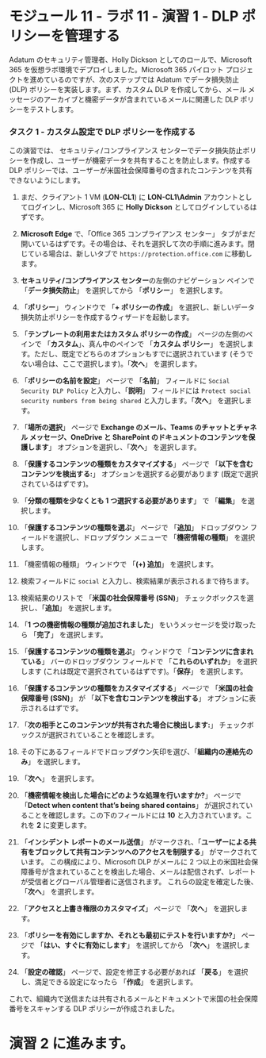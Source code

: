 ﻿# モジュール 11 - ラボ 11 - 演習 1 - DLP ポリシーを管理する  


Adatum のセキュリティ管理者、Holly Dickson としてのロールで、Microsoft 365 を仮想ラボ環境でデプロイしました。Microsoft 365 パイロット プロジェクトを進めているのですが、次のステップでは Adatum でデータ損失防止 (DLP) ポリシーを実装します。まず、カスタム DLP を作成してから、メール メッセージのアーカイブと機密データが含まれているメールに関連した DLP ポリシーをテストします。 

### タスク 1 - カスタム設定で DLP ポリシーを作成する

この演習では、 セキュリティ/コンプライアンス センターでデータ損失防止ポリシーを作成し、ユーザーが機密データを共有することを防止します。作成する DLP ポリシーでは、ユーザーが米国社会保障番号の含まれたコンテンツを共有できないようにします。

1. まだ、クライアント 1 VM (**LON-CL1**) に **LON-CL1\Admin** アカウントとしてログインし、Microsoft 365 に **Holly Dickson** としてログインしているはずです。 

2. **Microsoft Edge** で、「Office 365 コンプライアンス センター」 タブがまだ開いているはずです。その場合は、それを選択して次の手順に進みます。閉じている場合は、新しいタブで `https://protection.office.com` に移動します。

3. **セキュリティ/コンプライアンス センター**の左側のナビゲーション ペインで 「**データ損失防止**」 を選択してから 「**ポリシー**」 を選択します。

4. 「**ポリシー**」 ウィンドウで 「**+ ポリシーの作成**」 を選択し、新しいデータ損失防止ポリシーを作成するウィザードを起動します。

5. 「**テンプレートの利用またはカスタム ポリシーの作成**」 ページの左側のペインで 「**カスタム**」、真ん中のペインで 「**カスタム ポリシー**」 を選択します。ただし、既定でどちらのオプションもすでに選択されています (そうでない場合は、ここで選択します)。「**次へ**」 を選択します。

6. 「**ポリシーの名前を設定**」 ページで 「**名前**」 フィールドに `Social Security DLP Policy` と入力し、「**説明**」 フィールドには `Protect social security numbers from being shared` と入力します。「**次へ**」 を選択します。

7. 「**場所の選択**」 ページで **Exchange のメール、Teams のチャットとチャネル メッセージ、OneDrive と SharePoint のドキュメントのコンテンツを保護します**」 オプションを選択し、「**次へ**」 を選択します。

8. 「**保護するコンテンツの種類をカスタマイズする**」 ページで 「**以下を含むコンテンツを検出する:**」 オプションを選択する必要があります (既定で選択されているはずです)。

9. 「**分類の種類を少なくとも 1 つ選択する必要があります**」 で 「**編集**」 を選択します。

10. 「**保護するコンテンツの種類を選ぶ**」 ページで 「**追加**」 ドロップダウン フィールドを選択し、ドロップダウン メニューで 「**機密情報の種類**」 を選択します。

11. 「機密情報の種類」 ウィンドウで 「**(+) 追加**」 を選択します。

12. 検索フィールドに `social` と入力し、検索結果が表示されるまで待ちます。

13. 検索結果のリストで 「**米国の社会保障番号 (SSN)**」 チェックボックスを選択し、「**追加**」 を選択します。

14. 「**1 つの機密情報の種類が追加されました**」 をいうメッセージを受け取ったら 「**完了**」 を選択します。

15. 「**保護するコンテンツの種類を選ぶ**」 ウィンドウで 「**コンテンツに含まれている**」 バーのドロップダウン フィールドで 「**これらのいずれか**」 を選択します (これは既定で選択されているはずです)。「**保存**」 を選択します。

16. 「**保護するコンテンツの種類をカスタマイズする**」 ページで 「**米国の社会保障番号 (SSN)**」 が 「**以下を含むコンテンツを検出する**」 オプションに表示されるはずです。

17. 「**次の相手とこのコンテンツが共有された場合に検出します:**」 チェックボックスが選択されていることを確認します。

18. その下にあるフィールドでドロップダウン矢印を選び、「**組織内の連絡先のみ**」 を選択します。

19. 「**次へ**」 を選択します。

20. 「**機密情報を検出した場合にどのような処理を行いますか?**」 ページで 「**Detect when content that’s being shared contains**」 が選択されていることを確認します。この下のフィールドには **10** と入力されています。これを **2** に変更します。 

21. 「**インシデント レポートのメール送信**」 がマークされ、「**ユーザーによる共有をブロックして共有コンテンツへのアクセスを制限する**」 がマークされています。  この構成により、Microsoft DLP がメールに 2 つ以上の米国社会保障番号が含まれていることを検出した場合、メールは配信されず、レポートが受信者とグローバル管理者に送信されます。  これらの設定を確定した後、「**次へ**」 を選択します。

21. 「**アクセスと上書き権限のカスタマイズ**」 ページで 「**次へ**」 を選択します。

22. 「**ポリシーを有効にしますか、それとも最初にテストを行いますか?**」 ページで 「**はい、すぐに有効にします**」 を選択してから 「**次へ**」 を選択します。

22. 「**設定の確認**」 ページで、設定を修正する必要があれば 「**戻る**」 を選択し、満足できる設定になったら 「**作成**」 を選択します。

これで、組織内で送信または共有されるメールとドキュメントで米国の社会保障番号をスキャンする DLP ポリシーが作成されました。


# 演習 2 に進みます。 
